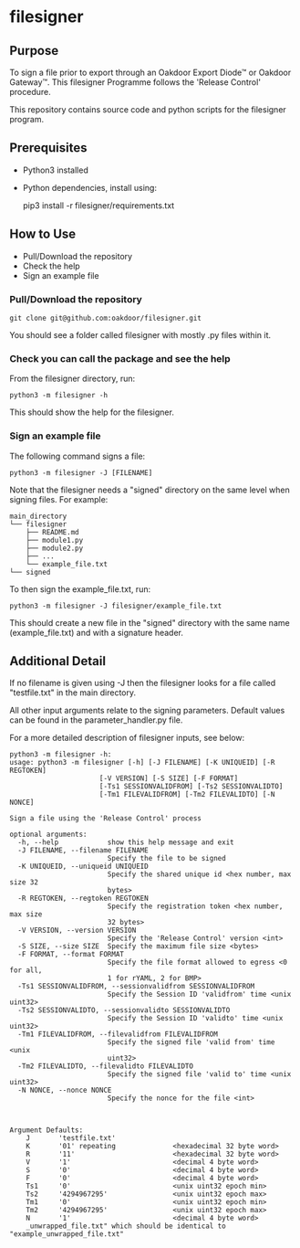 # filesigner
## Purpose
To sign a file prior to export through an Oakdoor Export Diode™ or Oakdoor Gateway™.
This filesigner Programme follows the 'Release Control' procedure.

This repository contains source code and python scripts for the filesigner program. 

## Prerequisites
* Python3 installed
* Python dependencies, install using: 


    pip3 install -r filesigner/requirements.txt

## How to Use
* Pull/Download the repository
* Check the help
* Sign an example file

### Pull/Download the repository

    git clone git@github.com:oakdoor/filesigner.git

You should see a folder called filesigner with mostly .py files within it.    

### Check you can call the package and see the help
From the filesigner directory, run:

    python3 -m filesigner -h
    
This should show the help for the filesigner.

### Sign an example file
The following command signs a file:

    python3 -m filesigner -J [FILENAME]
    
Note that the filesigner needs a "signed" directory on the same level when signing files. 
For example:

    main_directory
    └── filesigner
        ├── README.md
        ├── module1.py
        ├── module2.py 
        ├── ... 
        └── example_file.txt
    └── signed
    
To then sign the example_file.txt, run:
    
    python3 -m filesigner -J filesigner/example_file.txt
    
This should create a new file in the "signed" directory with the same name (example_file.txt) and with a signature header. 

## Additional Detail
If no filename is given using -J then the filesigner looks for a file called "testfile.txt" in the main directory. 

All other input arguments relate to the signing parameters. Default values can be found in the parameter_handler.py file.

For a more detailed description of filesigner inputs, see below:

    python3 -m filesigner -h:
    usage: python3 -m filesigner [-h] [-J FILENAME] [-K UNIQUEID] [-R REGTOKEN]
                          [-V VERSION] [-S SIZE] [-F FORMAT]
                          [-Ts1 SESSIONVALIDFROM] [-Ts2 SESSIONVALIDTO]
                          [-Tm1 FILEVALIDFROM] [-Tm2 FILEVALIDTO] [-N NONCE]

    Sign a file using the 'Release Control' process

    optional arguments:
      -h, --help            show this help message and exit
      -J FILENAME, --filename FILENAME
                            Specify the file to be signed
      -K UNIQUEID, --uniqueid UNIQUEID
                            Specify the shared unique id <hex number, max size 32
                            bytes>
      -R REGTOKEN, --regtoken REGTOKEN
                            Specify the registration token <hex number, max size
                            32 bytes>
      -V VERSION, --version VERSION
                            Specify the 'Release Control' version <int>
      -S SIZE, --size SIZE  Specify the maximum file size <bytes>
      -F FORMAT, --format FORMAT
                            Specify the file format allowed to egress <0 for all,
                            1 for rYAML, 2 for BMP>
      -Ts1 SESSIONVALIDFROM, --sessionvalidfrom SESSIONVALIDFROM
                            Specify the Session ID 'validfrom' time <unix uint32>
      -Ts2 SESSIONVALIDTO, --sessionvalidto SESSIONVALIDTO
                            Specify the Session ID 'validto' time <unix uint32>
      -Tm1 FILEVALIDFROM, --filevalidfrom FILEVALIDFROM
                            Specify the signed file 'valid from' time <unix
                            uint32>
      -Tm2 FILEVALIDTO, --filevalidto FILEVALIDTO
                            Specify the signed file 'valid to' time <unix uint32>
      -N NONCE, --nonce NONCE
                            Specify the nonce for the file <int>



    Argument Defaults:
        J       'testfile.txt'
        K       '01' repeating              <hexadecimal 32 byte word>
        R       '11'                        <hexadecimal 32 byte word>
        V       '1'                         <decimal 4 byte word>
        S       '0'                         <decimal 4 byte word>
        F       '0'                         <decimal 4 byte word>
        Ts1     '0'                         <unix uint32 epoch min>
        Ts2     '4294967295'                <unix uint32 epoch max>
        Tm1     '0'                         <unix uint32 epoch min>
        Tm2     '4294967295'                <unix uint32 epoch max>
        N       '1'                         <decimal 4 byte word>
        _unwrapped_file.txt" which should be identical to "example_unwrapped_file.txt"
